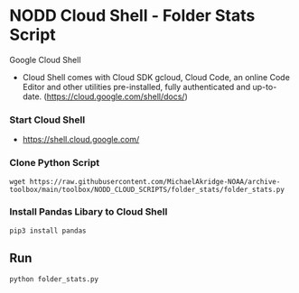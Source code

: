 # NODD Cloud Shell - Folder Stats Script
Google Cloud Shell
- Cloud Shell comes with Cloud SDK gcloud, Cloud Code, an online Code Editor and other utilities pre-installed, fully authenticated and up-to-date. (https://cloud.google.com/shell/docs/)

### Start Cloud Shell
- https://shell.cloud.google.com/

### Clone Python Script 
```
wget https://raw.githubusercontent.com/MichaelAkridge-NOAA/archive-toolbox/main/toolbox/NODD_CLOUD_SCRIPTS/folder_stats/folder_stats.py
```
### Install Pandas Libary to Cloud Shell
```
pip3 install pandas
```
## Run
```
python folder_stats.py
```
